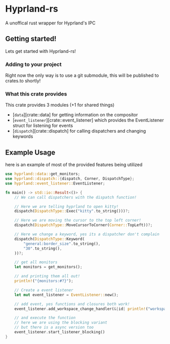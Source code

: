 # Hyprland-rs

A unoffical rust wrapper for Hyprland's IPC

## Getting started!

Lets get started with Hyprland-rs!

### Adding to your project

Right now the only way is to use a git submodule, this will be published to crates.to shortly!

### What this crate provides

This crate provides 3 modules (+1 for shared things)
 - [`data`][crate::data] for getting information on the compositor
 - [`event_listener`][crate::event_listener] which provides the EventListener struct for listening for events
 - [`dispatch`][crate::dispatch] for calling dispatchers and changing keywords

## Example Usage

here is an example of most of the provided features being utilized

```rust
use hyprland::data::get_monitors;
use hyprland::dispatch::{dispatch, Corner, DispatchType};
use hyprland::event_listener::EventListener;

fn main() -> std::io::Result<()> {
	// We can call dispatchers with the dispatch function!

	// Here we are telling hyprland to open kitty!
	dispatch(DispatchType::Exec("kitty".to_string()))?;

	// Here we are moving the cursor to the top left corner!
	dispatch(DispatchType::MoveCursorToCorner(Corner::TopLeft))?;

	// Here we change a keyword, yes its a dispatcher don't complain
	dispatch(DispatchType::Keyword(
		"general:border_size".to_string(),
		"30".to_string(),
	))?;

	// get all monitors
	let monitors = get_monitors();

	// and printing them all out!
	println!("{monitors:#?}");

	// Create a event listener
	let mut event_listener = EventListener::new();

	// add event, yes functions and closures both work!
	event_listener.add_workspace_change_handler(&|id| println!("workspace changed to {id:#?}"));

	// and execute the function
	// here we are using the blocking variant
	// but there is a async version too
	event_listener.start_listener_blocking()
}
```
